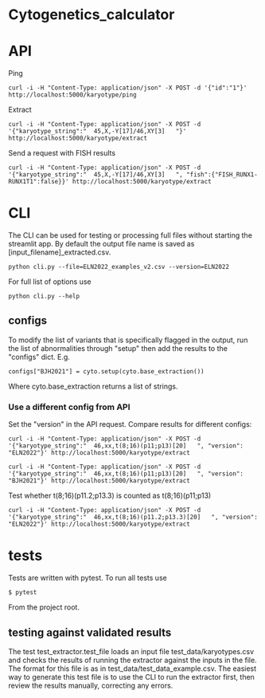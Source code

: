 # Cytogenetics_calculator

# API
Ping
```
curl -i -H "Content-Type: application/json" -X POST -d '{"id":"1"}' http://localhost:5000/karyotype/ping
```

Extract
```
curl -i -H "Content-Type: application/json" -X POST -d '{"karyotype_string":"  45,X,-Y[17]/46,XY[3]   "}' http://localhost:5000/karyotype/extract
```

Send a request with FISH results
```
curl -i -H "Content-Type: application/json" -X POST -d '{"karyotype_string":"  45,X,-Y[17]/46,XY[3]   ", "fish":{"FISH_RUNX1-RUNX1T1":false}}' http://localhost:5000/karyotype/extract
```

# CLI
The CLI can be used for testing or processing full files without starting the streamlit app. By default the output file name is 
saved as [input_filename]_extracted.csv.
```
python cli.py --file=ELN2022_examples_v2.csv --version=ELN2022
```

For full list of options use
```
python cli.py --help
```


## configs
To modify the list of variants that is specifically flagged in the output, run the list of abnormalities through "setup" then add the results to the "configs" dict. E.g.
```
configs["BJH2021"] = cyto.setup(cyto.base_extraction())
```
Where cyto.base_extraction returns a list of strings. 

### Use a different config from API
Set the "version" in the API request. Compare results for different configs:

```
curl -i -H "Content-Type: application/json" -X POST -d '{"karyotype_string":"  46,xx,t(8;16)(p11;p13)[20]   ", "version": "ELN2022"}' http://localhost:5000/karyotype/extract

curl -i -H "Content-Type: application/json" -X POST -d '{"karyotype_string":"  46,xx,t(8;16)(p11;p13)[20]   ", "version": "BJH2021"}' http://localhost:5000/karyotype/extract
```

Test whether t(8;16)(p11.2;p13.3) is counted as t(8;16)(p11;p13)
```
curl -i -H "Content-Type: application/json" -X POST -d '{"karyotype_string":"  46,xx,t(8;16)(p11.2;p13.3)[20]   ", "version": "ELN2022"}' http://localhost:5000/karyotype/extract
```

# tests
Tests are written with pytest. To run all tests use
```
$ pytest
```
From the project root.

## testing against validated results
The test test_extractor.test_file loads an input file test_data/karyotypes.csv and checks the results of running the extractor against the inputs in the file. The format for this file is as in test_data/test_data_example.csv. The easiest way to generate this test file is to use the CLI to run the extractor first, then review the results manually, correcting any errors. 